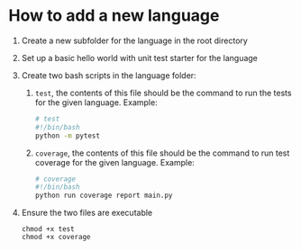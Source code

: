 # How to add a new language

1. Create a new subfolder for the language in the root directory
1. Set up a basic hello world with unit test starter for the language
1. Create two bash scripts in the language folder:
    1. `test`, the contents of this file should be the command to run the tests for the given language. Example:

        ```bash
        # test
        #!/bin/bash
        python -m pytest
        ```

    2. `coverage`, the contents of  this file should be the command to run test coverage for the given language. Example:

        ```bash
        # coverage
        #!/bin/bash
        python run coverage report main.py
        ```

1. Ensure the two files are executable

    ```
    chmod +x test
    chmod +x coverage
    ```